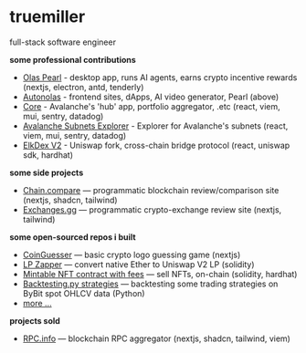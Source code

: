 # truemiller

full-stack software engineer

**some professional contributions**

- [Olas Pearl](https://olas.network/operate) - desktop app, runs AI agents, earns crypto incentive rewards (nextjs, electron, antd, tenderly)
- [Autonolas](https://olas.network) - frontend sites, dApps, AI video generator, Pearl (above)
- [Core](https://core.app) - Avalanche's 'hub' app, portfolio aggregator, .etc (react, viem, mui, sentry, datadog)
- [Avalanche Subnets Explorer](https://subnets.avax.network/) - Explorer for Avalanche's subnets (react, viem, mui, sentry, datadog)
- [ElkDex V2](https://elk.finance) - Uniswap fork, cross-chain bridge protocol (react, uniswap sdk, hardhat)

**some side projects**

- [Chain.compare](https://chain.compare) — programmatic blockchain review/comparison site (nextjs, shadcn, tailwind)
- [Exchanges.gg](https://exchanges.gg) — programmatic crypto-exchange review site (nextjs, tailwind)

**some open-sourced repos i built**

- [CoinGuesser](https://github.com/truemiller/coinguesser) — basic crypto logo guessing game (nextjs)
- [LP Zapper](https://github.com/truemiller/lp-zapper) — convert native Ether to Uniswap V2 LP (solidity)
- [Mintable NFT contract with fees](https://github.com/truemiller/nft-contract-with-minting) — sell NFTs, on-chain (solidity, hardhat)
- [Backtesting.py strategies](https://github.com/truemiller/python-backtesting) — backtesting some trading strategies on ByBit spot OHLCV data (Python)
- [more ...](https://github.com/truemiller?page=1&tab=repositories)

**projects sold**
- [RPC.info](https://rpc.info) — blockchain RPC aggregator (nextjs, shadcn, tailwind, viem)
